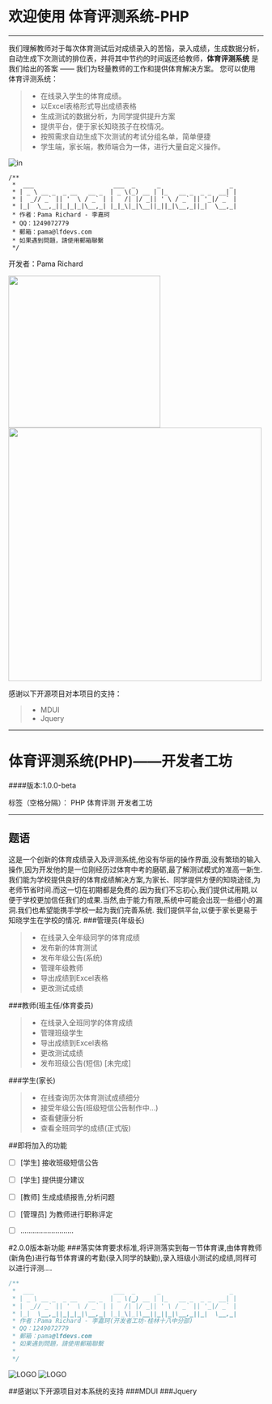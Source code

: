 # 欢迎使用 体育评测系统-PHP

------

我们理解教师对于每次体育测试后对成绩录入的苦恼，录入成绩，生成数据分析，自动生成下次测试的排位表，并将其中节约的时间返还给教师，**体育评测系统** 是我们给出的答案 —— 我们为轻量教师的工作和提供体育解决方案。 您可以使用 体育评测系统：

> * 在线录入学生的体育成绩。
> * 以Excel表格形式导出成绩表格
> * 生成测试的数据分析，为同学提供提升方案
> * 提供平台，便于家长知晓孩子在校情况。
> * 按照需求自动生成下次测试的考试分组名单，简单便捷
> * 学生端，家长端，教师端合为一体，进行大量自定义操作。

![in](https://github.com/PamaRichard/PE-System/blob/master/photos/体育成绩策划.png)

```
/**
 *  ___                      ___  _      _                   _
 * | _ \ __ _  _ __   __ _  | _ \(_) __ | |_   __ _  _ _  __| |
 * |  _// _` || '  \ / _` | |   /| |/ _|| ' \ / _` || '_|/ _` |
 * |_|  \__,_||_|_|_|\__,_| |_|_\|_|\__||_||_|\__,_||_|  \__,_|
 * 作者：Pama Richard - 李嘉珂
 * QQ：1249072779
 * 郵箱：pama@lfdevs.com
 * 如果遇到問題，請使用郵箱聯繫
 */
```
开发者：Pama Richard 

<img src="https://github.com/PamaRichard/PE-System/blob/master/photos/2.png" width="300"><img src="https://github.com/PamaRichard/PE-System/blob/master/photos/logo.png" width="500">

感谢以下开源项目对本项目的支持：
> * MDUI
> * Jquery
------

# 体育评测系统(PHP)——开发者工坊
####版本:1.0.0-beta

标签（空格分隔）： PHP 体育评测 开发者工坊

---
## 题语
这是一个创新的体育成绩录入及评测系统,他没有华丽的操作界面,没有繁琐的输入操作,因为开发他的是一位刚经历过体育中考的磨砺,最了解测试模式的准高一新生.我们能为学校提供良好的体育成绩解决方案,为家长、同学提供方便的知晓途径,为老师节省时间.而这一切在初期都是免费的.因为我们不忘初心,我们提供试用期,以便于学校更加信任我们的成果.当然,由于能力有限,系统中可能会出现一些细小的漏洞.我们也希望能携手学校一起为我们完善系统.
我们提供平台,以便于家长更易于知晓学生在学校的情况.
###管理员(年级长)
> * 在线录入全年级同学的体育成绩
> * 发布新的体育测试
> * 发布年级公告(系统)
> * 管理年级教师
> * 导出成绩到Excel表格
> * 更改测试成绩

###教师(班主任/体育委员)
> * 在线录入全班同学的体育成绩
> * 管理班级学生
> * 导出成绩到Excel表格
> * 更改测试成绩
> * 发布班级公告(短信) [未完成]

###学生(家长)
> * 在线查询历次体育测试成绩细分
> * 接受年级公告(班级短信公告制作中...)
> * 查看健康分析
> * 查看全班同学的成绩(正式版)

##即将加入的功能
- [ ] [学生] 接收班级短信公告
- [ ] [学生] 提供提分建议
- [ ] [教师] 生成成绩报告,分析问题
- [ ] [管理员] 为教师进行职称评定
- [ ] ..........................


#2.0.0版本新功能
###落实体育要求标准,将评测落实到每一节体育课,由体育教师(新角色)进行每节体育课的考勤(录入同学的缺勤),录入班级小测试的成绩,同样可以进行评测....

```php
/**
 *  ___                      ___  _      _                   _
 * | _ \ __ _  _ __   __ _  | _ \(_) __ | |_   __ _  _ _  __| |
 * |  _// _` || '  \ / _` | |   /| |/ _|| ' \ / _` || '_|/ _` |
 * |_|  \__,_||_|_|_|\__,_| |_|_\|_|\__||_||_|\__,_||_|  \__,_|
 * 作者：Pama Richard - 李嘉珂(开发者工坊-桂林十八中分部)
 * QQ：1249072779
 * 郵箱：pama@lfdevs.com
 * 如果遇到問題，請使用郵箱聯繫
 *
 */

```
![LOGO][1]
  ![LOGO][2]


  [1]: https://github.com/PamaRichard/PE-System/blob/master/photos/2.png
  [2]: https://github.com/PamaRichard/PE-System/blob/master/photos/devs.png
  
##感谢以下开源项目对本系统的支持
###MDUI
###Jquery
